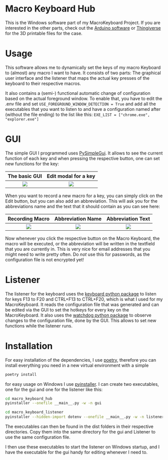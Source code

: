 
# Macro Keyboard Hub

This is the Windows software part of my MacroKeyboard Project. If you are interested in the other parts, check out the 
[Arduino software](https://github.com/Spanching/MacroKeyboard) or [Thingiverse](https://www.thingiverse.com/thing:5987051)
for the 3D printable files for the case.

# Usage

This software allows me to dynamically set the keys of my macro Keyboard to (almost) any macro I want to have. It 
consists of two parts: The graphical user interface and the listener that maps the actual key presses of the keyboard 
to their respective macros.

It also contains a (semi-) functional automatic change of configuration based on the actual foreground window. To enable
that, you have to edit the .env file and set ```USE_FOREGROUND_WINDOW_DETECTION = True``` and add all the executables 
that you want to listen to and have a configuration named after (without the file ending) to the list like this: 
```EXE_LIST = ["chrome.exe", "explorer.exe"]```

# GUI

The simple GUI I programmed uses [PySimpleGui](https://www.pysimplegui.org/en/latest/). It allows to see the current 
function of each key and when pressing the respective button, one can set new functions for the key:

|          The basic GUI           |         Edit modal for a key          |
|:--------------------------------:|:-------------------------------------:|
| ![](images/MacroKeyboardHub.PNG) | ![](images/MacroKeyboardHubClick.PNG) |

When you want to record a new macro for a key, you can simply click on the Edit button, but you can also add an 
abbreviation. This will ask you for the abbreviations name and the text that it should contain as you can see here:

|           Recording Macro            |            Abbreviation Name             |          Abbreviation Text           |
|:------------------------------------:|:----------------------------------------:|:------------------------------------:|
| ![](images/MacroKeyboardHubEdit.PNG) | ![](images/MacroKeyboardHubAbbrName.PNG) | ![](images/MacroKeyboardHubAbbr.PNG) |

Now whenever you click the respective button on the Macro Keyboard, the macro will be executed, or the abbreviation 
will be written in the textfield that you are currently in. This is very nice for email addresses that you might need 
to write pretty often. Do *not* use this for passwords, as the configuration file is not encrypted yet!

# Listener

The listener for the keyboard uses the [keyboard python package](https://pypi.org/project/keyboard/) to listen for keys 
F13 to F20 and CTRL+F13 to CTRL+F20, which is what I used for my MacroKeyboard. It reads the configuration file that 
was generated and can be edited via the GUI to set the hotkeys for every key on the MacroKeyboard.
It also uses the [watchdog python package](https://pypi.org/project/watchdog/) to observe changes to the configuration
file, done by the GUI. This allows to set new functions while the listener runs.

# Installation

For easy installation of the dependencies, I use [poetry](https://python-poetry.org/), therefore you can install 
everything you need in a new virtual environment with a simple

```bash
poetry install
```

for easy usage on Windows I use [pyinstaller](https://pyinstaller.org/en/stable/). I can create two executables, one for
the gui and one for the listener like this:

```bash
cd macro_keyboard_hub
pyinstaller --onefile __main__.py -w -n gui

cd macro_keyboard_listener
pyinstaller --hidden-import dotenv --onefile __main__.py -w -n listener
```

The executables can then be found in the dist folders in their respective directories. Copy them into the same directory
for the gui and Listener to use the same configuration file.

I then use these executables to start the listener on Windows startup, and I have the executable for the gui handy for 
editing whenever I need to. 